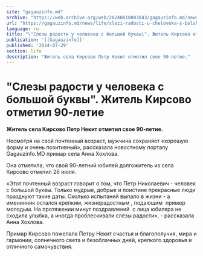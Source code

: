 ```yaml
---
site: "gagauzinfo.md"
archive: "https://web.archive.org/web/20240810003843/gagauzinfo.md/news/life/slezi-radosti-u-cheloveka-s-bolshoi-bukvi-zhitel-kirsovo-otmetil-90-letie"
url: "https://gagauzinfo.md/news/life/slezi-radosti-u-cheloveka-s-bolshoi-bukvi-zhitel-kirsovo-otmetil-90-letie"
language: ru
title: "\"Слезы радости у человека с большой буквы\". Житель Кирсово отметил 90-летие"
publication: '[[Gagauzinfo]]'
published: '2024-07-29'
section: life
description: "Житель села Кирсово Петр Некит отметил свое 90-летие."
---
```


# "Слезы радости у человека с большой буквы". Житель Кирсово отметил 90-летие

**Житель села Кирсово Петр Некит отметил свое 90-летие.**

Несмотря на свой почтенный возраст, мужчина сохраняет «хорошую форму и очень позитивный», рассказала новостному порталу Gagauzinfo.MD примар села Анна Хохлова.

Она отметила, что свой 90-летний юбилей долгожитель из села Кирсово отметил 26 июля.

«Этот почтенный возраст говорит о том, что Петр Николаевич - человек с большой буквы. Только мудрые, добрые и поистине прекрасные люди празднуют такие даты. Сколько испытаний выпало в жизни - а именинник остался крепким, жизнерадостным , подающим  пример молодым. На протяжении минут поздравлений  с лица юбиляра не сходила улыбка, а иногда проблескивали слёзы радости», - рассказала Анна Хохлова.

Примар Кирсово пожелала Петру Некит счастья и благополучия, мира и гармонии, солнечного света и безоблачных дней, крепкого здоровья и отличного самочувствия.